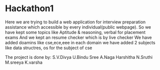 # Hackathon1 
Here we are trying to build a web application for interview preparation assistance which accessible by every individual(public webpage).
So we have kept some topics like Aptitude & reasoning, verbal for placement exams
And we kept an resume checker which is by live checker
We have added doamins like cse,ece,eee in each domain we have added 2 subjects like data structres, os for the subject of cse

The project is done by:
S.V.Divya
U.Bindu Sree
A.Naga Harshitha
N.Sruthi
M.sreeya
K.varsha
